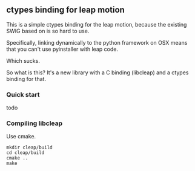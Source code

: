 ## ctypes binding for leap motion

This is a simple ctypes binding for the leap motion, because the existing
SWIG based on is so hard to use.

Specifically, linking dynamically to the python framework on OSX means
that you can't use pyinstaller with leap code.

Which sucks.

So what is this? It's a new library with a C binding (libcleap) and a ctypes
binding for that. 

### Quick start

todo

### Compiling libcleap

Use cmake. 

    mkdir cleap/build
    cd cleap/build
    cmake ..
    make
